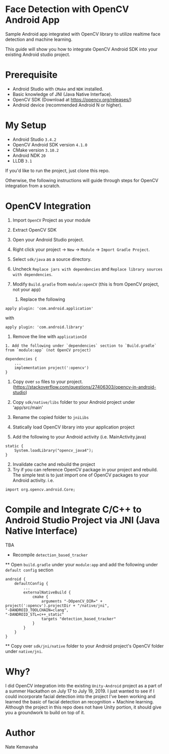 Face Detection with OpenCV Android App
===

Sample Android app integrated with OpenCV library to utilize realtime face detection and machine learning.

This guide will show you how to integrate OpenCV Android SDK into your existing Android studio project.

Prerequisite
===
- Android Studio with `CMake` and `NDK` installed.
- Basic knowledge of JNI (Java Native Interface).
- OpenCV SDK (Download at https://opencv.org/releases/)
- Android device (recommended Android N or higher).

My Setup
===
- Android Studio `3.4.2`
- OpenCV Android SDK version `4.1.0`
- CMake version `3.10.2`
- Android NDK `20`
- LLDB `3.1`


If you'd like to run the project, just clone this repo.

Otherwise, the following instructions will guide through steps for OpenCV integration from a scratch.


OpenCV Integration
===

1. Import `OpenCV` Project as your module

 1. Extract OpenCV SDK

 1. Open your Android Studio project.

 1. Right click your project -> `New` -> `Module` -> `Import Gradle Project`.

 1. Select `sdk/java` as a source directory.

 1. Uncheck `Replace jars with dependencies` and `Replace library sources with dependencies`.

 1. Modify `Build.gradle` from `module:openCV` (this is from OpenCV project, not your app)
    1. Replace the following
```
apply plugin: 'com.android.application'
```
with
```
apply plugin: 'com.android.library'
```

  1. Remove the line with `applicationId`

    1. Add the following under `dependencies` section to `Build.gradle` from `module:app` (not OpenCV project)
```
dependencies {
    ...
    implementation project(':opencv')
}
```

 1. Copy over `so` files to your project. (https://stackoverflow.com/questions/27406303/opencv-in-android-studio)

 1. Copy `sdk/native/libs` folder to your Android project under 'app/src/main'

 1. Rename the copied folder to `jniLibs`

2. Statically load OpenCV library into your application project

 2. Add the following to your Android activity (i.e. MainActivity.java)
```
static {
    System.loadLibrary("opencv_java4");
}
```
 2. Invalidate cache and rebuild the project
  2. Try if you can reference OpenCV package in your project and rebuild. The simple test is to just import one of OpenCV packages to your Android activity.
i.e.
```
import org.opencv.android.Core;
```



Compile and Integrate C/C++ to Android Studio Project via JNI (Java Native Interface)
===

TBA
* Recompile `detection_based_tracker`

** Open `build.gradle` under your `module:app` and add the following under `default config` section
```
android {
    defaultConfig {
        ...
        externalNativeBuild {
            cmake {
                arguments "-DOpenCV_DIR=" + project(':opencv').projectDir + "/native/jni",
"-DANDROID_TOOLCHAIN=clang",
"-DANDROID_STL=c++_static"
                targets "detection_based_tracker"
            }
        }
    }
}
```

** Copy over `sdk/jni/native` folder to your Android project's OpenCV folder under `native/jni`.


Why?
===
I did OpenCV integration into the existing `Unity-Android` project as a part of a summer Hackathon on July 17 to July 19, 2019.
I just wanted to see if I could incorporate facial detection into the project I've been working and learned the basic of facial detection an recognition + Machine learning.
Although the project in this repo does not have Unity portion, it should give you a groundwork to build on top of it.

Author
===
Nate Kemavaha
